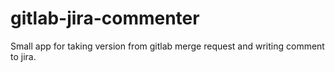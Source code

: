 # gitlab-jira-commenter
Small app for taking version from gitlab merge request and writing comment to jira.
